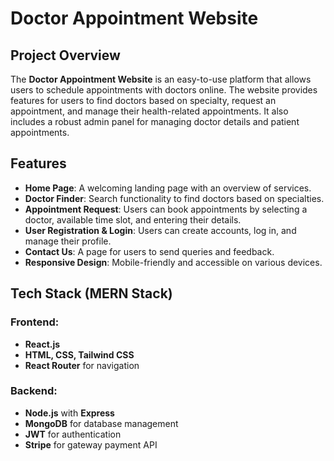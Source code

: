 # Doctor Appointment Website

## Project Overview

The **Doctor Appointment Website** is an easy-to-use platform that allows users to schedule appointments with doctors online. The website provides features for users to find doctors based on specialty, request an appointment, and manage their health-related appointments. It also includes a robust admin panel for managing doctor details and patient appointments.

## Features

- **Home Page**: A welcoming landing page with an overview of services.
- **Doctor Finder**: Search functionality to find doctors based on specialties.
- **Appointment Request**: Users can book appointments by selecting a doctor, available time slot, and entering their details.
- **User Registration & Login**: Users can create accounts, log in, and manage their profile.
- **Contact Us**: A page for users to send queries and feedback.
- **Responsive Design**: Mobile-friendly and accessible on various devices.

## Tech Stack (MERN Stack)

### Frontend:
- **React.js**
- **HTML, CSS, Tailwind CSS**
- **React Router** for navigation

### Backend:
- **Node.js** with **Express**
- **MongoDB** for database management
- **JWT** for authentication
- **Stripe** for gateway payment API
